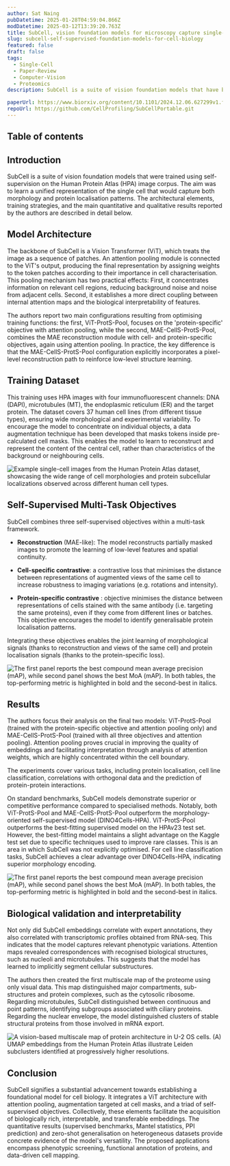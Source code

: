 ```yaml
---
author: Sat Naing
pubDatetime: 2025-01-28T04:59:04.866Z
modDatetime: 2025-03-12T13:39:20.763Z
title: SubCell, vision foundation models for microscopy capture single-cell biology
slug: subcell-self-supervised-foundation-models-for-cell-biology
featured: false
draft: false
tags:
  - Single-Cell
  - Paper-Review
  - Computer-Vision
  - Proteomics
description: SubCell is a suite of vision foundation models that have been trained using self-supervision on the Human Protein Atlas (HPA) image corpus. The aim is to learn a unified representation of single cells that captures both morphology and protein localisation patterns.

paperUrl: https://www.biorxiv.org/content/10.1101/2024.12.06.627299v1.full.pdf
repoUrl: https://github.com/CellProfiling/SubCellPortable.git
---
```




## Table of contents

## Introduction

SubCell is a suite of vision foundation models that were trained using self-supervision on the Human Protein Atlas (HPA) image corpus. The aim was to learn a unified representation of the single cell that would capture both morphology and protein localisation patterns. The architectural elements, training strategies, and the main quantitative and qualitative results reported by the authors are described in detail below. 


## Model Architecture

The backbone of SubCell is a Vision Transformer (ViT), which treats the image as a sequence of patches. An attention pooling module is connected to the ViT's output, producing the final representation by assigning weights to the token patches according to their importance in cell characterisation. This pooling mechanism has two practical effects: First, it concentrates information on relevant cell regions, reducing background noise and noise from adjacent cells. Second, it establishes a more direct coupling between internal attention maps and the biological interpretability of features.

The authors report two main configurations resulting from optimising training functions: the first, ViT-ProtS-Pool, focuses on the 'protein-specific' objective with attention pooling, while the second, MAE-CellS-ProtS-Pool, combines the MAE reconstruction module with cell- and protein-specific objectives, again using attention pooling. In practice, the key difference is that the MAE-CellS-ProtS-Pool configuration explicitly incorporates a pixel-level reconstruction path to reinforce low-level structure learning.

## Training Dataset

This training uses HPA images with four immunofluorescent channels: DNA (DAPI), microtubules (MT), the endoplasmic reticulum (ER) and the target protein. The dataset covers 37 human cell lines (from different tissue types), ensuring wide morphological and experimental variability. To encourage the model to concentrate on individual objects, a data augmentation technique has been developed that masks tokens inside pre-calculated cell masks. This enables the model to learn to reconstruct and represent the content of the central cell, rather than characteristics of the background or neighbouring cells.

![Example single-cell images from the Human Protein Atlas dataset, showcasing the wide range of cell morphologies and protein subcellular localizations observed across different human cell types.](@/assets/images/2025/sub_cell/representative_images_sc_HCA_dataset.png)

## Self-Supervised Multi-Task Objectives

SubCell combines three self-supervised objectives within a multi-task framework.

 - **Reconstruction** (MAE-like): The model reconstructs partially masked images to promote the learning of low-level features and spatial continuity.

 - **Cell-specific contrastive**: a contrastive loss that minimises the distance between representations of augmented views of the same cell to increase robustness to imaging variations (e.g. rotations and intensity).

 - **Protein-specific contrastive** : objective minimises the distance between representations of cells stained with the same antibody (i.e. targeting the same proteins), even if they come from different lines or batches. This objective encourages the model to identify generalisable protein localisation patterns.

Integrating these objectives enables the joint learning of morphological signals (thanks to reconstruction and views of the same cell) and protein localisation signals (thanks to the protein-specific loss).

![The first panel reports the best compound mean average precision (mAP), while second panel shows the best MoA (mAP). In both tables, the top-performing metric is highlighted in bold and the second-best in italics.](@/assets/images/2025/sub_cell/training_framework.png)


## Results

The authors focus their analysis on the final two models: ViT-ProtS-Pool (trained with the protein-specific objective and attention pooling only) and MAE-CellS-ProtS-Pool (trained with all three objectives and attention pooling). Attention pooling proves crucial in improving the quality of embeddings and facilitating interpretation through analysis of attention weights, which are highly concentrated within the cell boundary.

The experiments cover various tasks, including protein localisation, cell line classification, correlations with orthogonal data and the prediction of protein-protein interactions.

On standard benchmarks, SubCell models demonstrate superior or competitive performance compared to specialised methods. Notably, both ViT-ProtS-Pool and MAE-CellS-ProtS-Pool outperform the morphology-oriented self-supervised model (DINO4Cells-HPA). ViT-ProtS-Pool outperforms the best-fitting supervised model on the HPAv23 test set. However, the best-fitting model maintains a slight advantage on the Kaggle test set due to specific techniques used to improve rare classes. This is an area in which SubCell was not explicitly optimised. For cell line classification tasks, SubCell achieves a clear advantage over DINO4Cells-HPA, indicating superior morphology encoding.

![The first panel reports the best compound mean average precision (mAP), while second panel shows the best MoA (mAP). In both tables, the top-performing metric is highlighted in bold and the second-best in italics.](@/assets/images/2025/sub_cell/table.png)


## Biological validation and interpretability

Not only did SubCell embeddings correlate with expert annotations, they also correlated with transcriptomic profiles obtained from RNA-seq. This indicates that the model captures relevant phenotypic variations. Attention maps revealed correspondences with recognised biological structures, such as nucleoli and microtubules. This suggests that the model has learned to implicitly segment cellular substructures.

The authors then created the first multiscale map of the proteome using only visual data. This map distinguished major compartments, sub-structures and protein complexes, such as the cytosolic ribosome. Regarding microtubules, SubCell distinguished between continuous and point patterns, identifying subgroups associated with ciliary proteins. Regarding the nuclear envelope, the model distinguished clusters of stable structural proteins from those involved in mRNA export.

![A vision-based multiscale map of protein architecture in U-2 OS cells. (A) UMAP embeddings from the Human Protein Atlas illustrate Leiden subclusters identified at progressively higher resolutions.](@/assets/images/2025/sub_cell/multiscale_resolution.png)

## Conclusion

SubCell signifies a substantial advancement towards establishing a foundational model for cell biology. It integrates a ViT architecture with attention pooling, augmentation targeted at cell masks, and a triad of self-supervised objectives. Collectively, these elements facilitate the acquisition of biologically rich, interpretable, and transferable embeddings. The quantitative results (supervised benchmarks, Mantel statistics, PPI prediction) and zero-shot generalisation on heterogeneous datasets provide concrete evidence of the model's versatility. The proposed applications encompass phenotypic screening, functional annotation of proteins, and data-driven cell mapping.